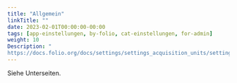 ```yaml
---
title: "Allgemein"
linkTitle: ""
date: 2023-02-01T00:00:00-00:00
tags: [app-einstellungen, by-folio, cat-einstellungen, for-admin]
weight: 10
Description: "
https://docs.folio.org/docs/settings/settings_acquisition_units/settings_acquisition_units/#creating-an-acquisition-unit    "
---
```


Siehe Unterseiten.
